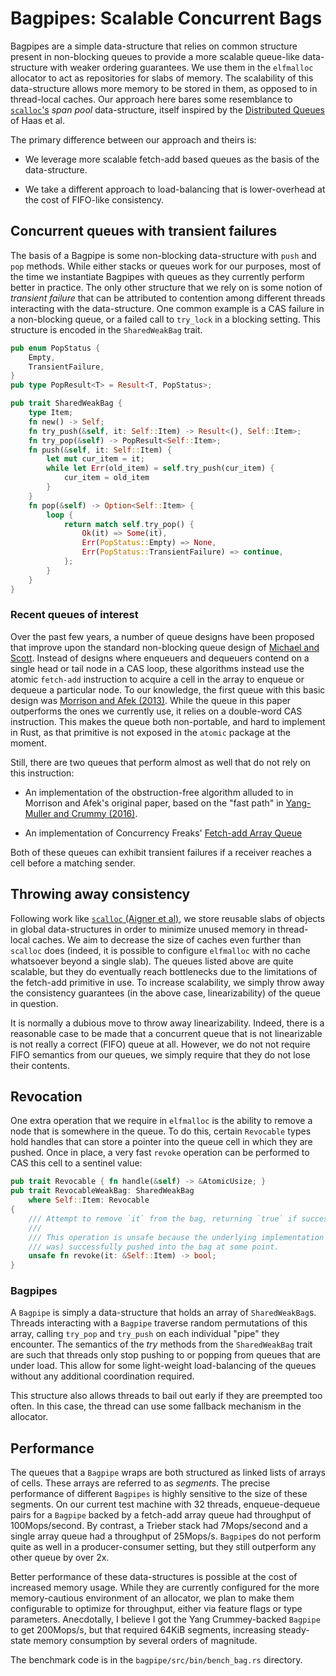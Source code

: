 # Bagpipes: Scalable Concurrent Bags

Bagpipes are a simple data-structure that relies on common structure present in
non-blocking queues to provide a more scalable queue-like data-structure with
weaker ordering guarantees. We use them in the `elfmalloc` allocator to act as
repositories for slabs of memory. The scalability of this data-structure allows
more memory to be stored in them, as opposed to in thread-local caches. Our
approach here bares some resemblance to [`scalloc`'s](https://arxiv.org/pdf/1503.09006.pdf)
*span pool* data-structure, itself inspired by the [Distributed Queues](https://www.semanticscholar.org/paper/Distributed-queues-in-shared-memory-multicore-perf-Haas-Lippautz/3c1e0e9c5b774f8d1b7522e7b7ea90634b1e252a)
of Haas et al.

The primary difference between our approach and theirs is:

* We leverage more scalable fetch-add based queues as the basis of the
  data-structure.

* We take a different approach to load-balancing that is lower-overhead at the
  cost of FIFO-like consistency.

## Concurrent queues with transient failures
The basis of a Bagpipe is some non-blocking data-structure with `push` and `pop`
methods. While either stacks or queues work for our purposes, most of the time
we instantiate Bagpipes with queues as they currently perform better in
practice. The only other structure that we rely on is some notion of *transient
failure* that can be attributed to contention among different threads
interacting with the data-structure. One common example is a CAS failure in a
non-blocking queue, or a failed call to `try_lock` in a blocking setting. This
structure is encoded in the `SharedWeakBag` trait. 

```rust
pub enum PopStatus {
    Empty,
    TransientFailure,
}
pub type PopResult<T> = Result<T, PopStatus>;

pub trait SharedWeakBag {
    type Item;
    fn new() -> Self;
    fn try_push(&self, it: Self::Item) -> Result<(), Self::Item>;
    fn try_pop(&self) -> PopResult<Self::Item>;
    fn push(&self, it: Self::Item) {
        let mut cur_item = it;
        while let Err(old_item) = self.try_push(cur_item) {
            cur_item = old_item
        }
    }
    fn pop(&self) -> Option<Self::Item> {
        loop {
            return match self.try_pop() {
                Ok(it) => Some(it),
                Err(PopStatus::Empty) => None,
                Err(PopStatus::TransientFailure) => continue,
            };
        }
    }
}
```

### Recent queues of interest

Over the past few years, a number of queue designs have been proposed that
improve upon the standard non-blocking queue design of [Michael and
Scott](https://www.research.ibm.com/people/m/michael/podc-1996.pdf). Instead of
designs where enqueuers and dequeuers contend on a single head or tail node in a
CAS loop, these algorithms instead use the atomic `fetch-add` instruction to
acquire a cell in the array to enqueue or dequeue a particular node. To our
knowledge, the first queue with this basic design was [Morrison and Afek
(2013)](http://www.cs.tau.ac.il/~mad/publications/ppopp2013-x86queues.pdf).
While the queue in this paper outperforms the ones we currently use, it relies
on a double-word CAS instruction. This makes the queue both non-portable, and
hard to implement in Rust, as that primitive is not exposed in the `atomic`
package at the moment.

Still, there are two queues that perform almost as well that do not rely on this
instruction:

* An implementation of the obstruction-free algorithm alluded to in Morrison and
  Afek's original paper, based on the "fast path" in [Yang-Muller and Crummy
  (2016)](http://chaoran.me/assets/pdf/wfq-ppopp16.pdf).

* An implementation of Concurrency Freaks' [Fetch-add Array Queue](http://concurrencyfreaks.blogspot.com/2016/11/faaarrayqueue-mpmc-lock-free-queue-part.html)

Both of these queues can exhibit transient failures if a receiver reaches a cell
before a matching sender.

## Throwing away consistency

Following work like [`scalloc` (Aigner et al)](https://arxiv.org/abs/1503.09006),
we store reusable slabs of objects in global data-structures in order to
minimize unused memory in thread-local caches. We aim to decrease the size of
caches even further than `scalloc` does (indeed, it is possible to configure
`elfmalloc` with no cache whatsoever beyond a single slab). The queues listed
above are quite scalable, but they do eventually reach bottlenecks due to the
limitations of the fetch-add primitive in use. To increase scalability, we
simply throw away the consistency guarantees (in the above case,
linearizability) of the queue in question.

It is normally a dubious move to throw away linearizability. Indeed, there is a
reasonable case to be made that a concurrent queue that is not linearizable is
not really a correct (FIFO) queue at all. However, we do not not require FIFO
semantics from our queues, we simply require that they do not lose their
contents. 

## Revocation

One extra operation that we require in `elfmalloc` is the ability to remove a
node that is somewhere in the queue. To do this, certain `Revocable` types hold
handles that can store a pointer into the queue cell in which they are pushed.
Once in place, a very fast `revoke` operation can be performed to CAS this cell
to a sentinel value:

```rust
pub trait Revocable { fn handle(&self) -> &AtomicUsize; }
pub trait RevocableWeakBag: SharedWeakBag
    where Self::Item: Revocable
{
    /// Attempt to remove `it` from the bag, returning `true` if successful.
    ///
    /// This operation is unsafe because the underlying implementation may assume that `it` is (or
    /// was) successfully pushed into the bag at some point.
    unsafe fn revoke(it: &Self::Item) -> bool;
}
```

### Bagpipes

A `Bagpipe` is simply a data-structure that holds an array of `SharedWeakBag`s.
Threads interacting with a `Bagpipe` traverse random permutations of this array,
calling `try_pop` and `try_push` on each individual "pipe" they encounter. The
semantics of the *try* methods from the `SharedWeakBag` trait are such that
threads only stop pushing to or popping from queues that are under load. This
allow for some light-weight load-balancing of the queues without any additional
coordination required.

This structure also allows threads to bail out early if they are preempted too
often. In this case, the thread can use some fallback mechanism in the allocator.

## Performance

The queues that a `Bagpipe` wraps are both structured as linked lists of arrays
of cells. These arrays are referred to as *segments*. The precise performance of
different `Bagpipes` is highly sensitive to the size of these segments. On our
current test machine with 32 threads, enqueue-dequeue pairs for a `Bagpipe`
backed by a fetch-add array queue had throughput of 100Mops/second. By contrast,
a Trieber stack had 7Mops/second and a single array queue had a throughput of
25Mops/s. `Bagpipe`s do not perform quite as well in a producer-consumer
setting, but they still outperform any other queue by over 2x.

Better performance of these data-structures is possible at the cost of increased
memory usage. While they are currently configured for the more memory-cautious
environment of an allocator, we plan to make them configurable to optimize for
throughput, either via feature flags or type parameters. Anecdotally, I believe
I got the Yang Crummey-backed `Bagpipe` to get 200Mops/s, but that required
64KiB segments, increasing steady-state memory consumption by several orders of
magnitude.

The benchmark code is in the `bagpipe/src/bin/bench_bag.rs` directory.
